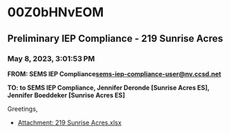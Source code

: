 # 00Z0bHNvEOM
## Preliminary IEP Compliance - 219 Sunrise Acres
### May 8, 2023, 3:01:53 PM
**FROM: SEMS IEP Compliance<sems-iep-compliance-user@nv.ccsd.net>**

**TO: to SEMS IEP Compliance, Jennifer Deronde [Sunrise Acres ES], Jennifer Boeddeker [Sunrise Acres ES]**


Greetings, 





* [Attachment: 219 Sunrise Acres.xlsx](00Z0bHNvEOM-attachment-1.xlsx)
